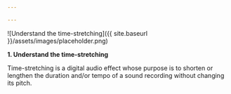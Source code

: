 ```yaml
---

---
```


![Understand the time-stretching]({{ site.baseurl }}/assets/images/placeholder.png)

**1. Understand the time-stretching**

Time-stretching is a digital audio effect whose purpose is to shorten or lengthen the duration and/or tempo of a sound
recording without changing its pitch.

